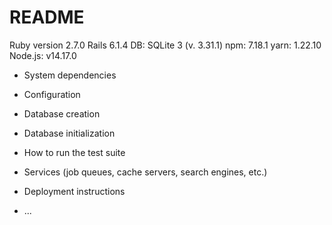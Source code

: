 # README
Ruby version 2.7.0
Rails 6.1.4
DB: SQLite 3 (v. 3.31.1)
npm: 7.18.1
yarn: 1.22.10
Node.js: v14.17.0



* System dependencies

* Configuration

* Database creation

* Database initialization

* How to run the test suite

* Services (job queues, cache servers, search engines, etc.)

* Deployment instructions

* ...
